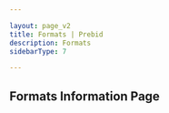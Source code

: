 ```yaml
---

layout: page_v2
title: Formats | Prebid
description: Formats
sidebarType: 7

---
```



## Formats Information Page
